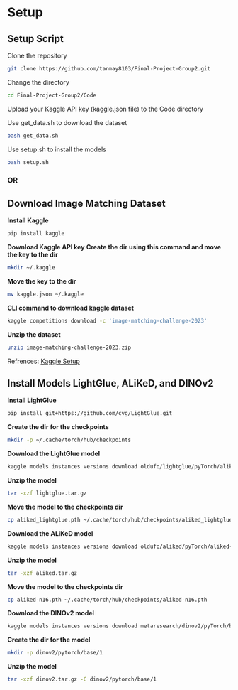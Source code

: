 # Setup

## Setup Script

Clone the repository

```bash
git clone https://github.com/tanmay8103/Final-Project-Group2.git
```

Change the directory

```bash
cd Final-Project-Group2/Code
```

Upload your Kaggle API key (kaggle.json file) to the Code directory

Use get_data.sh to download the dataset

```bash
bash get_data.sh
```

Use setup.sh to install the models

```bash
bash setup.sh
```


### OR



## Download Image Matching Dataset

**Install Kaggle**

```bash
pip install kaggle
```

**Download Kaggle API key**
**Create the dir using this command and move the key to the dir**

```bash
mkdir ~/.kaggle
```

**Move the key to the dir**

```bash
mv kaggle.json ~/.kaggle
```

**CLI command to download kaggle dataset**

```bash 
kaggle competitions download -c 'image-matching-challenge-2023'
```

**Unzip the dataset**

```bash
unzip image-matching-challenge-2023.zip
```

Refrences: [Kaggle Setup](https://www.endtoend.ai/tutorial/how-to-download-kaggle-datasets-on-ubuntu/)

## Install Models LightGlue, ALiKeD, and DINOv2

**Install LightGlue**

```bash
pip install git+https://github.com/cvg/LightGlue.git
```

**Create the dir for the checkpoints**

```bash
mkdir -p ~/.cache/torch/hub/checkpoints
```

**Download the LightGlue model**

```bash
kaggle models instances versions download oldufo/lightglue/pyTorch/aliked/1
```

**Unzip the model**

```bash
tar -xzf lightglue.tar.gz
```

**Move the model to the checkpoints dir**

```bash
cp aliked_lightglue.pth ~/.cache/torch/hub/checkpoints/aliked_lightglue_v0-1_arxiv.pth
```

**Download the ALiKeD model**

```bash
kaggle models instances versions download oldufo/aliked/pyTorch/aliked-n16/1
```

**Unzip the model**

```bash
tar -xzf aliked.tar.gz
```

**Move the model to the checkpoints dir**

```bash
cp aliked-n16.pth ~/.cache/torch/hub/checkpoints/aliked-n16.pth
```

**Download the DINOv2 model**

```bash
kaggle models instances versions download metaresearch/dinov2/pyTorch/base/1
```

**Create the dir for the model**

```bash
mkdir -p dinov2/pytorch/base/1
````

**Unzip the model**

```bash
tar -xzf dinov2.tar.gz -C dinov2/pytorch/base/1
```



